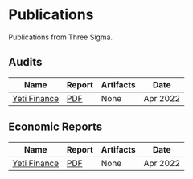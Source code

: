 # Publications
Publications from Three Sigma.


## Audits
| Name | Report | Artifacts | Date |
| ---- | ------ | --------- | ---- |
| [Yeti Finance](https://yetifinance.co/) | [PDF](audits/yeti-finance/Yeti_Finance_Audit.pdf) | None | Apr 2022 |


## Economic Reports
| Name | Report | Artifacts | Date |
| ---- | ------ | --------- | ---- |
| [Yeti Finance](https://yetifinance.co/) | [PDF](economic-reports/yeti-finance/Yeti_Finance_EconomicReport.pdf) | None | Apr 2022 |